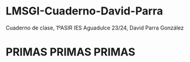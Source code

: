 # LMSGI-Cuaderno-David-Parra
Cuaderno de clase, 1ºASIR IES Aguadulce 23/24, David Parra González
# PRIMAS PRIMAS PRIMAS
